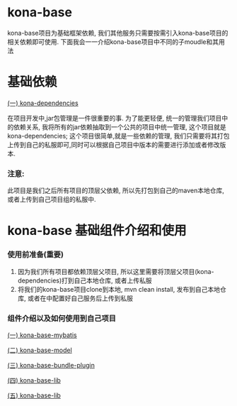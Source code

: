 # kona-base
kona-base项目为基础框架依赖, 我们其他服务只需要按需引入kona-base项目的相关依赖即可使用. 下面我会一一介绍kona-base项目中不同的子moudle和其用法

# 基础依赖
[(一) kona-dependencies](https://github.com/engjose/kona-dependencies)

在项目开发中,jar包管理是一件很重要的事. 为了能更轻便, 统一的管理我们项目中的依赖关系, 我将所有的jar依赖抽取到一个公共的项目中统一管理, 这个项目就是kona-dependencies; 这个项目很简单,就是一些依赖的管理, 我们只需要将其打包上传到自己的私服即可,同时可以根据自己项目中版本的需要进行添加或者修改版本.

### 注意:
此项目是我们之后所有项目的顶层父依赖, 所以先打包到自己的maven本地仓库, 或者上传到自己项目组的私服中.

# kona-base 基础组件介绍和使用

### 使用前准备(重要)
1. 因为我们所有项目都依赖顶层父项目, 所以这里需要将顶层父项目(kona-dependencies)打到自己本地仓库, 或者上传私服
2. 将我们的kona-base项目clone到本地, mvn clean install, 发布到自己本地仓库, 或者在<distributionManagement>中配置好自己服务后上传到私服
  
### 组件介绍以及如何使用到自己项目
[(一) kona-base-mybatis](https://github.com/engjose/kona-base/wiki/kona-base-mybatis)

[(二) kona-base-model](https://github.com/engjose/kona-base/wiki/kona-base-model)

[(三) kona-base-bundle-plugin](https://github.com/engjose/kona-base/wiki/kona-base-bundle-plugin)

[(四) kona-base-lib](https://github.com/engjose/kona-base/wiki/kona-base-lib)

[(五) kona-base-lib](https://github.com/engjose/kona-base/wiki/kona-base-security)



